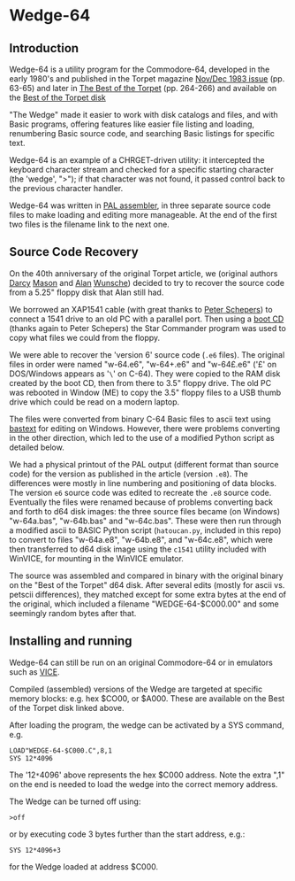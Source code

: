 

# Wedge-64

## Introduction
Wedge-64 is a utility program for the Commodore-64, developed in the early 1980's and published in
the Torpet magazine [Nov/Dec 1983 issue](https://www.tpug.ca/tpug-media/torpet/Torpet_Issue_25_1983_Nov_Dec.pdf) (pp. 63-65) and later in [The Best of the Torpet](https://www.tpug.ca/tpug-media/torpet/The_Best_of_TORPET.pdf) (pp. 264-266) and available
on the [Best of the Torpet disk](https://commodore.software/downloads/download/540-associated-book-disks/12531-the-best-of-torpet-disk)

"The Wedge" made it easier to work with disk catalogs and files, and with Basic programs,
offering features like easier file listing and loading, renumbering Basic source code, and searching Basic listings for specific text.

Wedge-64 is an example of a CHRGET-driven utility: it intercepted the keyboard character stream and checked for a specific starting character (the 'wedge', ">"); if that character was not found, it passed control back to the previous character handler.

Wedge-64 was written in [PAL assembler](https://csdb.dk/release/?id=18294), in three separate source code files to make loading and editing more manageable.  At the end of the first two files is the filename link to the next one.

## Source Code Recovery
On the 40th anniversary of the original Torpet article, we (original authors [Darcy](https://github.com/darcymason/) [Mason](https://www.linkedin.com/in/darcy-mason-b6753357/) and [Alan](https://github.com/alanwunsche/bio) [Wunsche](https://www.linkedin.com/in/alanwunsche/)) decided to try to recover the source code from a 5.25" floppy disk that Alan still had.

We borrowed an XAP1541 cable (with great thanks to [Peter Schepers](https://ist.uwaterloo.ca/~schepers)) to connect a 1541 drive to an old PC with a parallel port.  Then using a [boot CD](https://ist.uwaterloo.ca/~schepers/imaging.html) (thanks again to Peter Schepers) the Star Commander program was used to copy what files we could from the floppy.

We were able to recover the 'version 6' source code (`.e6` files).  The original files in order were named "w-64.e6", "w-64+.e6" and "w-64£.e6" ('£' on DOS/Windows appears as '`\`' on C-64).  They were copied to the RAM disk created by the boot CD, then from there to 3.5" floppy drive.  The old PC was rebooted in Window (ME) to copy the 3.5" floppy files to a USB thumb drive which could be read on a modern laptop.

The files were converted from binary C-64 Basic files to ascii text using [bastext](https://github.com/nafmo/bastext) for editing on Windows. However, there were problems converting in the other direction, which led to the use of a modified Python script as detailed below.

 We had a physical printout of the PAL output (different format than source code) for the version as published in the article (version `.e8`).  The differences were mostly in line numbering and positioning of data blocks.  The version `e6` source code was edited to recreate the `.e8` source code.  Eventually the files were renamed because of problems converting back and forth to d64 disk images: the three source files became (on Windows) "w-64a.bas", "w-64b.bas" and "w-64c.bas". These were then run through a modified ascii to BASIC Python script (`hatoucan.py`, included in this repo) to convert to files "w-64a.e8", "w-64b.e8", and "w-64c.e8", which were then transferred to d64 disk image using the `c1541` utility included with WinVICE, for mounting in the WinVICE emulator.

The source was assembled and compared in binary with the original binary on the "Best of the Torpet" d64 disk.  After several edits (mostly for ascii vs. petscii differences), they matched except for some extra bytes at the end of the original, which included a filename "WEDGE-64-$C000.00" and some seemingly random bytes after that.


## Installing and running

Wedge-64 can still be run on an original Commodore-64 or in emulators such as [VICE](https://vice-emu.sourceforge.io/).

Compiled (assembled) versions of the Wedge are targeted at specific memory blocks: e.g. hex $CO00, or $A000.  These are available on the Best of the Torpet disk linked above.

After loading the program, the wedge can be activated by a SYS command, e.g.

```
LOAD"WEDGE-64-$C000.C",8,1
SYS 12*4096
```

The '12`*`4096' above represents the hex $C000 address.  Note the extra ",1" on the end is needed to load the wedge into the correct memory address.

The Wedge can be turned off using:
```
>off
```
or by executing code 3 bytes further than the start address, e.g.:
```
SYS 12*4096+3
```
for the Wedge loaded at address $C000.


